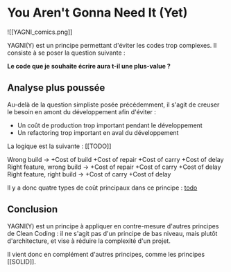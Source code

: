 # You Aren't Gonna Need It (Yet)
![[YAGNI_comics.png]]

YAGNI(Y) est un principe permettant d'éviter les codes trop complexes. Il consiste à se poser la question suivante :

**Le code que je souhaite écrire aura t-il une plus-value ?**

## Analyse plus poussée
Au-delà de la question simpliste posée précédemment, il s'agit de creuser le besoin en amont du développement afin d'éviter :
- Un coût de production trop important pendant le développement
- Un refactoring trop important en aval du développement

La logique est la suivante : [[TODO]]

Wrong build -> +Cost of build +Cost of repair +Cost of carry +Cost of delay
Right feature, wrong build ->  +Cost of repair +Cost of carry +Cost of delay
Right feature, right build -> +Cost of carry +Cost of delay

Il y a donc quatre types de coût principaux dans ce principe : [todo](https://www.acronymat.com/2021/01/05/yagni/)

## Conclusion
YAGNI(Y) est un principe à appliquer en contre-mesure d'autres principes de Clean Coding : il ne s'agit pas d'un principe de bas niveau, mais plutôt d'architecture, et vise à réduire la complexité d'un projet.

Il vient donc en complément d'autres principes, comme les principes [[SOLID]].